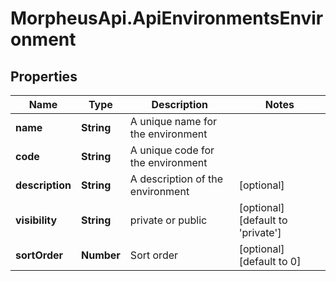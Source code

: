 # MorpheusApi.ApiEnvironmentsEnvironment

## Properties

Name | Type | Description | Notes
------------ | ------------- | ------------- | -------------
**name** | **String** | A unique name for the environment | 
**code** | **String** | A unique code for the environment | 
**description** | **String** | A description of the environment | [optional] 
**visibility** | **String** | private or public | [optional] [default to &#39;private&#39;]
**sortOrder** | **Number** | Sort order | [optional] [default to 0]


